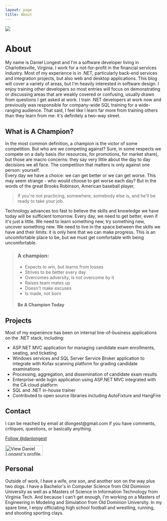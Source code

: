 ```yaml
---
layout: page
title: About
---
```

<div id="aside">
<img id="portrait" src='{{ site.url }}/images/Picture2.jpg' />
</div>
<h1>About</h1>
<div>My name is Daniel Longest and I'm a software developer living in Charlottesville, Virginia.  I work for a not-for-profit in the financial services industry.  Most of my experience is in .NET, particularly back-end services and integration projects, but also web and desktop applications.  This blog will cover a variety of areas, but I'm heavily interested in software design.  I enjoy training other developers so most entries will focus on demonstrating or discussing areas that are weakly covered or confusing, usually drawn from questions I get asked at work.  I train .NET developers at work now and previously was responsible for company-wide SQL training for a wide-ranging audience.  That said, I feel like I learn far more from training others than they learn from me: it's definitely a two-way street.
</div>
<h2>What is A Champion?</h2>
<div>
In the most common definition, a champion is the victor of some competition.  But who are we competing against?  Sure, in some respects we compete on a daily basis (for resources, for promotions, for market share), but those are macro concerns: they say very little about the day to day decisions we all face.  The competition that matters is only against one person: yourself. 
</div>
<div>
Every day we have a choice: we can get better or we can get worse.  This may seem strange - who would choose to get worse each day?  But in the words of the great Brooks Robinson, American baseball player,</div>
<blockquote>If you're not practicing, somewhere, somebody else is, and he'll be ready to take your job.</blockquote>
<div>
Technology advances too fast to believe the skills and knowledge we have today will be sufficient tomorrow. Every day, we need to get better, even if it's just a little.  We need to learn something new, try something new, uncover something new.  We need to live in the space between the skills we have and their limits: it is only here that we can make progress.  This is an uncomfortable place to be, but we must get comfortable with being uncomfortable. 
</div>
<div>
<blockquote>
<h3>A champion:</h3>
<ul>
<li>Expects to win, but learns from losses</li>
<li>Strives to be better every day</li>
<li>Overcomes adversity, is not overcome by it</li>
<li>Raises team mates up</li>
<li>Doesn't make excuses</li>
<li>Is made, not born</li>
</ul>
<h4>Be A Champion Today</h4></blockquote>
</div>
<div>
<h2>Projects</h2>
Most of my experience has been on internal line-of-business applications on the .NET stack, including:
<ul>
<li>ASP.NET MVC application for managing candidate exam enrollments, seating, and ticketing</li>
<li>Windows services and SQL Server Service Broker application to integrate with Kofax scanning platform for grading candidate examinations</li>
<li>Processing, aggregation, and dissemination of candidate exam results </li>
<li>Enterprise-wide login application using ASP.NET MVC integrated with the CA cloud platform</li>
<li>SQL and .NET in-house trainer</li>
<li>Contributed to open source libraries including AutoFixture and HangFire</li>
</ul>
</div>
<h2>Contact</h2>
I can be reached by email at dlongest@gmail.com if you have comments, critiques, questions, or basically anything. 
<p>
<a href="https://twitter.com/danlongest" class="twitter-follow-button" data-show-count="false">Follow @danlongest</a>
<script>!function(d,s,id){var js,fjs=d.getElementsByTagName(s)[0],p=/^http:/.test(d.location)?'http':'https';if(!d.getElementById(id)){js=d.createElement(s);js.id=id;js.src=p+'://platform.twitter.com/widgets.js';fjs.parentNode.insertBefore(js,fjs);}}(document, 'script', 'twitter-wjs');</script>
</p>
<p>
<a href="http://www.linkedin.com/pub/daniel-longest/2a/159/810">
<img src="https://static.licdn.com/scds/common/u/img/webpromo/btn_viewmy_120x33.png" width="120" height="33" border="0" alt="View Daniel Longest's profile on LinkedIn"></a>
</p>
<h2>Personal</h2>
<p>
Outside of work, I have a wife, one son, and another son on the way plus two dogs.  I have a Bachelor's in Computer Science from Old Dominion University as well as a Masters of Science in Information Technology from Virginia Tech.  And because I can't get enough, I'm working on a Masters of Engineering in Modeling and Simulation from Old Dominion University.  In my spare time, I enjoy officiating high school football and wrestling, running, and shooting sporting clays.
</p>  




